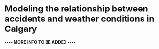 # Modeling the relationship between accidents and weather conditions in Calgary


**---- MORE INFO TO BE ADDED ----**